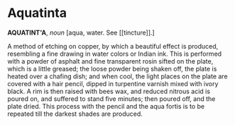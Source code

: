 # Aquatinta

**AQUATINT'A**, _noun_ \[aqua, water. See [[tincture]].\]

A method of etching on copper, by which a beautiful effect is produced, resembling a fine drawing in water colors or Indian ink. This is performed with a powder of asphalt and fine transparent rosin sifted on the plate, which is a little greased; the loose powder being shaken off, the plate is heated over a chafing dish; and when cool, the light places on the plate are covered with a hair pencil, dipped in turpentine varnish mixed with ivory black. A rim is then raised with bees wax, and reduced nitrous acid is poured on, and suffered to stand five minutes; then poured off, and the plate dried. This process with the pencil and the aqua fortis is to be repeated till the darkest shades are produced.